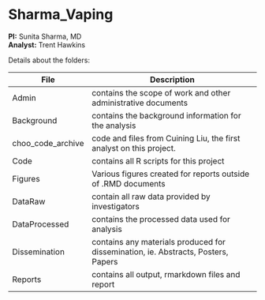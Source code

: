 # Sharma_Vaping  
**PI:** Sunita Sharma, MD  
**Analyst:** Trent Hawkins  

Details about the folders:

File | Description
---|----------------------------------------------------------
Admin | contains the scope of work and other administrative documents
Background | contains the background information for the analysis
choo_code_archive | code and files from Cuining Liu, the first analyst on this project.
Code | contains all R scripts for this project
Figures | Various figures created for reports outside of .RMD documents
DataRaw | contain all raw data provided by investigators
DataProcessed | contains the processed data used for analysis
Dissemination | contains any materials produced for dissemination, ie. Abstracts, Posters, Papers
Reports | contains all output, rmarkdown files and report
